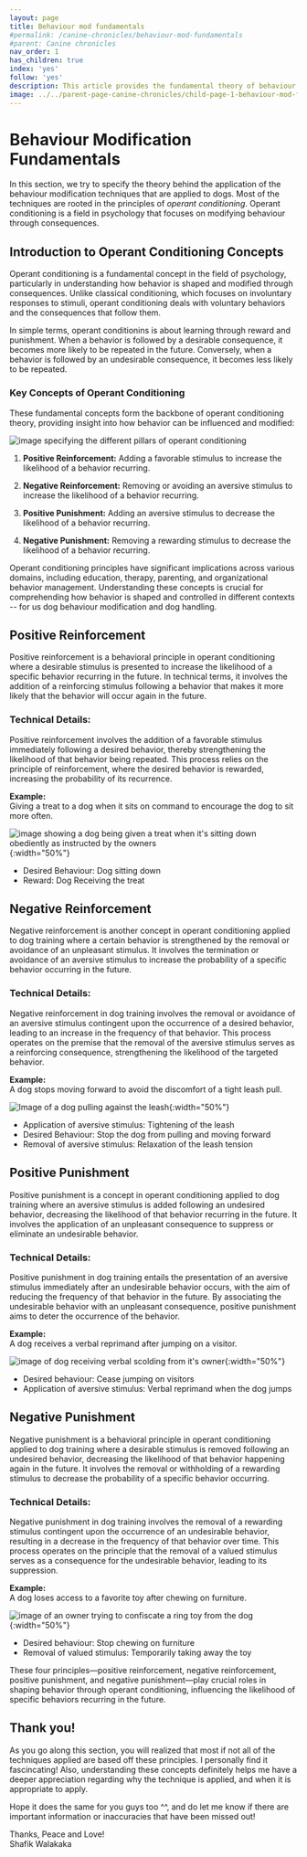 ```yaml
---
layout: page
title: Behaviour mod fundamentals
#permalink: /canine-chronicles/behaviour-mod-fundamentals
#parent: Canine chronicles
nav_order: 1
has_children: true 
index: 'yes'
follow: 'yes'
description: This article provides the fundamental theory of behaviour modification. These fundamentals are crucial for any dog handler.
image: ../../parent-page-canine-chronicles/child-page-1-behaviour-mod-fundametals/image-canince-chronical-behaviour-mod-fundamental.png
---
```


# Behaviour Modification Fundamentals

In this section, we try to specify the theory behind the application of the behaviour modification techniques that are applied to dogs. Most of the techniques are rooted in the principles of _operant conditioning_. Operant conditioning is a field in psychology that focuses on modifying behaviour through consequences.

## Introduction to Operant Conditioning Concepts

Operant conditioning is a fundamental concept in the field of psychology, particularly in understanding how behavior is shaped and modified through consequences. Unlike classical conditioning, which focuses on involuntary responses to stimuli, operant conditioning deals with voluntary behaviors and the consequences that follow them.

In simple terms, operant conditionins is about learning through reward and punishment. When a behavior is followed by a desirable consequence, it becomes more likely to be repeated in the future. Conversely, when a behavior is followed by an undesirable consequence, it becomes less likely to be repeated.

### Key Concepts of Operant Conditioning

These fundamental concepts form the backbone of operant conditioning theory, providing insight into how behavior can be influenced and modified:

![image specifying the different pillars of operant conditioning](https://live.staticflickr.com/5006/5383389900_5175a0643c.jpg)

1. **Positive Reinforcement:** Adding a favorable stimulus to increase the likelihood of a behavior recurring.
   
2. **Negative Reinforcement:** Removing or avoiding an aversive stimulus to increase the likelihood of a behavior recurring.
   
3. **Positive Punishment:** Adding an aversive stimulus to decrease the likelihood of a behavior recurring.
   
4. **Negative Punishment:** Removing a rewarding stimulus to decrease the likelihood of a behavior recurring.

Operant conditioning principles have significant implications across various domains, including education, therapy, parenting, and organizational behavior management. Understanding these concepts is crucial for comprehending how behavior is shaped and controlled in different contexts -- for us dog behaviour modification and dog handling.


## Positive Reinforcement

Positive reinforcement is a behavioral principle in operant conditioning where a desirable stimulus is presented to increase the likelihood of a specific behavior recurring in the future. In technical terms, it involves the addition of a reinforcing stimulus following a behavior that makes it more likely that the behavior will occur again in the future.

### Technical Details:

Positive reinforcement involves the addition of a favorable stimulus immediately following a desired behavior, thereby strengthening the likelihood of that behavior being repeated. This process relies on the principle of reinforcement, where the desired behavior is rewarded, increasing the probability of its recurrence. 

**Example:**<br>
Giving a treat to a dog when it sits on command to encourage the dog to sit more often.

![image showing a dog being given a treat when it's sitting down obediently as instructed by the owners](https://s3.amazonaws.com/cdn-origin-etr.akc.org/wp-content/uploads/2021/04/16150115/Siberian-Husky-being-trained-with-a-treat-outdoors.jpg){:width="50%"}

- Desired Behaviour: Dog sitting down
- Reward: Dog Receiving the treat

## Negative Reinforcement

Negative reinforcement is another concept in operant conditioning applied to dog training where a certain behavior is strengthened by the removal or avoidance of an unpleasant stimulus. It involves the termination or avoidance of an aversive stimulus to increase the probability of a specific behavior occurring in the future.

### Technical Details:

Negative reinforcement in dog training involves the removal or avoidance of an aversive stimulus contingent upon the occurrence of a desired behavior, leading to an increase in the frequency of that behavior. This process operates on the premise that the removal of the aversive stimulus serves as a reinforcing consequence, strengthening the likelihood of the targeted behavior.

**Example:**<br>
A dog stops moving forward to avoid the discomfort of a tight leash pull.

![Image of a dog pulling against the leash](https://encrypted-tbn0.gstatic.com/images?q=tbn:ANd9GcRRYWkS6wOBtwi9lV7Z9otb8w0N3Ka59xB2f9l3Ey6MsWNXS6kVfOyvGHcoOWbbeDOwn1g&usqp=CAU){:width="50%"}

- Application of aversive stimulus: Tightening of the leash
- Desired Behaviour: Stop the dog from pulling and moving forward
- Removal of aversive stimulus: Relaxation of the leash tension

## Positive Punishment

Positive punishment is a concept in operant conditioning applied to dog training where an aversive stimulus is added following an undesired behavior, decreasing the likelihood of that behavior recurring in the future. It involves the application of an unpleasant consequence to suppress or eliminate an undesirable behavior.

### Technical Details:

Positive punishment in dog training entails the presentation of an aversive stimulus immediately after an undesirable behavior occurs, with the aim of reducing the frequency of that behavior in the future. By associating the undesirable behavior with an unpleasant consequence, positive punishment aims to deter the occurrence of the behavior.

**Example:**<br>
A dog receives a verbal reprimand after jumping on a visitor.

![image of dog receiving verbal scolding from it's owner](https://blog.ferplast.com/wp-content/uploads/2020/03/cane-come-si-sgrida-regole-errori.jpg){:width="50%"}

- Desired behaviour: Cease jumping on visitors
- Application of aversive stimulus: Verbal reprimand when the dog jumps

## Negative Punishment

Negative punishment is a behavioral principle in operant conditioning applied to dog training where a desirable stimulus is removed following an undesired behavior, decreasing the likelihood of that behavior happening again in the future. It involves the removal or withholding of a rewarding stimulus to decrease the probability of a specific behavior occurring.

### Technical Details:

Negative punishment in dog training involves the removal of a rewarding stimulus contingent upon the occurrence of an undesirable behavior, resulting in a decrease in the frequency of that behavior over time. This process operates on the principle that the removal of a valued stimulus serves as a consequence for the undesirable behavior, leading to its suppression.

**Example:**<br>
A dog loses access to a favorite toy after chewing on furniture.

![image of an owner trying to confiscate a ring toy from the dog](https://previews.123rf.com/images/kkolosov/kkolosov1808/kkolosov180800132/107726481-hand-of-anonymous-person-trying-to-taking-away-ring-toy-from-cute-dog-while-playing-in-park-on-sunny.jpg){:width="50%"}

- Desired behaviour: Stop chewing on furniture
- Removal of valued stimulus: Temporarily taking away the toy

These four principles—positive reinforcement, negative reinforcement, positive punishment, and negative punishment—play crucial roles in shaping behavior through operant conditioning, influencing the likelihood of specific behaviors recurring in the future.

## Thank you!

As you go along this section, you will realized that most if not all of the techniques applied are based off these principles. I personally find it fascincating! Also, understanding these concepts definitely helps me have a deeper appreciation regarding why the technique is applied, and when it is appropriate to apply.

Hope it does the same for you guys too ^^, and do let me know if there are important information or inaccuracies that have been missed out!

Thanks, Peace and Love!<br>
Shafik Walakaka
